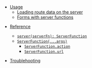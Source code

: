 <title>Router</title>

<ssr>

- [Usage](#usage)
  - [Loading route data on the server](#example)
  - [Forms with server functions](/api/forms/createForm#forms-with-server-functions)

</ssr>

- [Reference](#reference)

  - [`server(serverFn): ServerFunction`](#hello-world)
  - [`ServerFunction(...args)`](#form-controller)
    - [`ServerFunction.action`](#form-controller-form)
    - [`ServerFunction.url`](#form-controller-form)

- [Troublehooting](#troublehooting)
